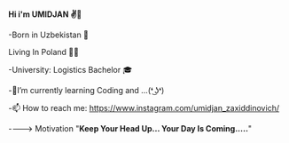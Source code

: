 **Hi i'm UMIDJAN ✌👋** 

-Born in Uzbekistan 👶

Living In Poland 🏃🏻

-University: Logistics Bachelor 🎓

-🌱I’m currently learning Coding and ...(❛ ͜ʖ❛)

-📫 How to reach me: https://www.instagram.com/umidjan_zaxiddinovich/

----> Motivation "**Keep Your Head Up... Your Day Is Coming.....**"
